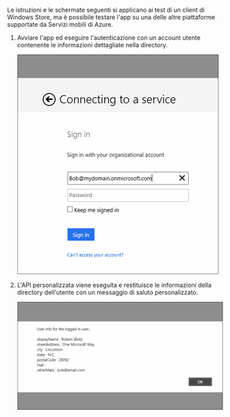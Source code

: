 

Le istruzioni e le schermate seguenti si applicano ai test di un client di Windows Store, ma è possibile testare l'app su una delle altre piattaforme supportate da Servizi mobili di Azure.

1. Avviare l'app ed eseguire l'autenticazione con un account utente contenente le informazioni dettagliate nella directory. 
   
    ![](./media/mobile-services-aad-graph-info-test-app/bob-login.png)
2. L'API personalizzata viene eseguita e restituisce le informazioni della directory dell'utente con un messaggio di saluto personalizzato.
   
    ![](./media/mobile-services-aad-graph-info-test-app/custom-greeting.png)

<!---HONumber=Oct15_HO3-->